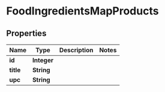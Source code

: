 

# FoodIngredientsMapProducts

## Properties

Name | Type | Description | Notes
------------ | ------------- | ------------- | -------------
**id** | **Integer** |  | 
**title** | **String** |  | 
**upc** | **String** |  | 




